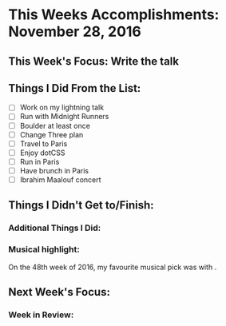 # This Weeks Accomplishments: November 28, 2016

## This Week's Focus: Write the talk

## Things I Did From the List:
- [ ] Work on my lightning talk
- [ ] Run with Midnight Runners
- [ ] Boulder at least once
- [ ] Change Three plan
- [ ] Travel to Paris
- [ ] Enjoy dotCSS
- [ ] Run in Paris
- [ ] Have brunch in Paris
- [ ] Ibrahim Maalouf concert

## Things I Didn't Get to/Finish:

### Additional Things I Did:

### Musical highlight:
On the 48th week of 2016, my favourite musical pick was []() with []().

## Next Week's Focus:

### Week in Review:
